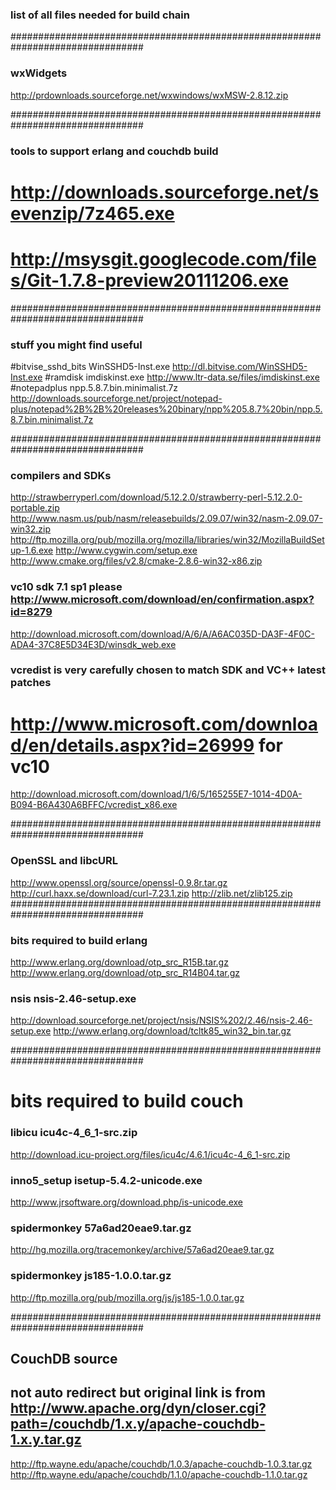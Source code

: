 ### list of all files needed for build chain ###################################
################################################################################
### wxWidgets
http://prdownloads.sourceforge.net/wxwindows/wxMSW-2.8.12.zip

################################################################################
### tools to support erlang and couchdb build
# http://downloads.sourceforge.net/sevenzip/7z465.exe
# http://msysgit.googlecode.com/files/Git-1.7.8-preview20111206.exe
################################################################################
### stuff you might find useful
#bitvise_sshd_bits		WinSSHD5-Inst.exe	http://dl.bitvise.com/WinSSHD5-Inst.exe
#ramdisk	imdiskinst.exe	http://www.ltr-data.se/files/imdiskinst.exe
#notepadplus	npp.5.8.7.bin.minimalist.7z http://downloads.sourceforge.net/project/notepad-plus/notepad%2B%2B%20releases%20binary/npp%205.8.7%20bin/npp.5.8.7.bin.minimalist.7z

################################################################################
### compilers and SDKs
http://strawberryperl.com/download/5.12.2.0/strawberry-perl-5.12.2.0-portable.zip
http://www.nasm.us/pub/nasm/releasebuilds/2.09.07/win32/nasm-2.09.07-win32.zip
http://ftp.mozilla.org/pub/mozilla.org/mozilla/libraries/win32/MozillaBuildSetup-1.6.exe
http://www.cygwin.com/setup.exe
http://www.cmake.org/files/v2.8/cmake-2.8.6-win32-x86.zip
### vc10 sdk 7.1 sp1 please http://www.microsoft.com/download/en/confirmation.aspx?id=8279
http://download.microsoft.com/download/A/6/A/A6AC035D-DA3F-4F0C-ADA4-37C8E5D34E3D/winsdk_web.exe
### vcredist is very carefully chosen to match SDK and VC++ latest patches
# http://www.microsoft.com/download/en/details.aspx?id=26999 for vc10
http://download.microsoft.com/download/1/6/5/165255E7-1014-4D0A-B094-B6A430A6BFFC/vcredist_x86.exe

################################################################################
### OpenSSL and libcURL
http://www.openssl.org/source/openssl-0.9.8r.tar.gz
http://curl.haxx.se/download/curl-7.23.1.zip
http://zlib.net/zlib125.zip
################################################################################
### bits required to build erlang
http://www.erlang.org/download/otp_src_R15B.tar.gz
http://www.erlang.org/download/otp_src_R14B04.tar.gz
### nsis	nsis-2.46-setup.exe
http://download.sourceforge.net/project/nsis/NSIS%202/2.46/nsis-2.46-setup.exe
http://www.erlang.org/download/tcltk85_win32_bin.tar.gz

################################################################################
# bits required to build couch
### libicu	icu4c-4_6_1-src.zip
http://download.icu-project.org/files/icu4c/4.6.1/icu4c-4_6_1-src.zip
### inno5_setup	isetup-5.4.2-unicode.exe
http://www.jrsoftware.org/download.php/is-unicode.exe
### spidermonkey	57a6ad20eae9.tar.gz
http://hg.mozilla.org/tracemonkey/archive/57a6ad20eae9.tar.gz
### spidermonkey    js185-1.0.0.tar.gz
http://ftp.mozilla.org/pub/mozilla.org/js/js185-1.0.0.tar.gz

################################################################################
## CouchDB source
## not auto redirect but original link is from http://www.apache.org/dyn/closer.cgi?path=/couchdb/1.x.y/apache-couchdb-1.x.y.tar.gz
http://ftp.wayne.edu/apache/couchdb/1.0.3/apache-couchdb-1.0.3.tar.gz
http://ftp.wayne.edu/apache/couchdb/1.1.0/apache-couchdb-1.1.0.tar.gz	
